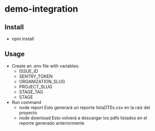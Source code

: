 # demo-integration

## Install
- npm install

## Usage
- Create an .env file with variables:
    * ISSUE_ID
    * SENTRY_TOKEN 
    * ORGANIZATION_SLUG 
    * PROJECT_SLUG 
    * STAGE_TAG
    * STAGE
- Run command
    * node report
    Esto generará un reporte listaDTEs.csv en la raíz del proyecto
    * node download
    Esto volverá a descargar los pdfs listados en el reporte generado anteriormente